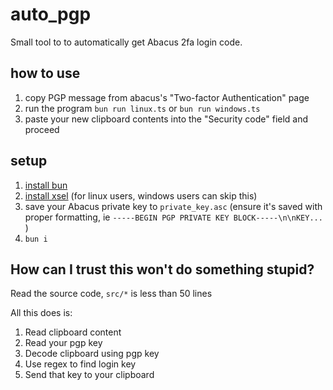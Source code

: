 # auto_pgp
Small tool to to automatically get Abacus 2fa login code.

## how to use
1. copy PGP message from abacus's "Two-factor Authentication" page
2. run the program `bun run linux.ts` or `bun run windows.ts`
3. paste your new clipboard contents into the "Security code" field and proceed

## setup
1. [install bun](https://bun.sh/)
2. [install xsel](https://github.com/kfish/xsel) (for linux users, windows users can skip this)
3. save your Abacus private key  to `private_key.asc` (ensure it's saved with proper formatting, ie `-----BEGIN PGP PRIVATE KEY BLOCK-----\n\nKEY...` )
4. `bun i`

## How can I trust this won't do something stupid?
Read the source code, `src/*` is less than 50 lines

All this does is:
1. Read clipboard content
2. Read your pgp key
3. Decode clipboard using pgp key
4. Use regex to find login key
5. Send that key to your clipboard
